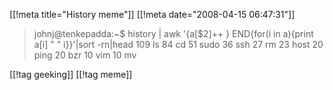 [[!meta  title="History meme"]]
[[!meta  date="2008-04-15 06:47:31"]]
<blockquote>johnj@tenkepadda:~$ history | awk '{a[$2]++ } END{for(i in a){print a[i] " " i}}'|sort -rn|head
109 ls
84 cd
51 sudo
36 ssh
27 rm
23 host
20 ping
20 bzr
10 vim
10 mv</blockquote>

[[!tag  geeking]]
[[!tag  meme]]